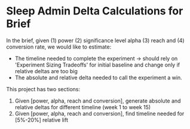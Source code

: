 # Sleep Admin Delta Calculations for Brief

In the brief, given (1) power (2) significance level alpha (3) reach and (4) 
conversion rate, we would like to estimate:
- The timeline needed to complete the experiment -> should rely on 'Experiment Sizing Tradeoffs' for initial baseline and change only if relative deltas are too big
- The absolute and relative delta needed to call the experiment a win.


This project has two sections:
1. Given [power, alpha, reach and conversion], generate absolute and relative 
   deltas for different timeline (week 1 to week 15)
2. Given [power, alpha, reach and conversion], find timeline needed for [5%-20%] 
   relative lift




